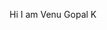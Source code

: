 Hi I am Venu Gopal K
<!---
venualonea1/venualonea1 is a ✨ special ✨ repository because its `README.md` (this file) appears on your GitHub profile.
You can click the Preview link to take a look at your changes.
--->
